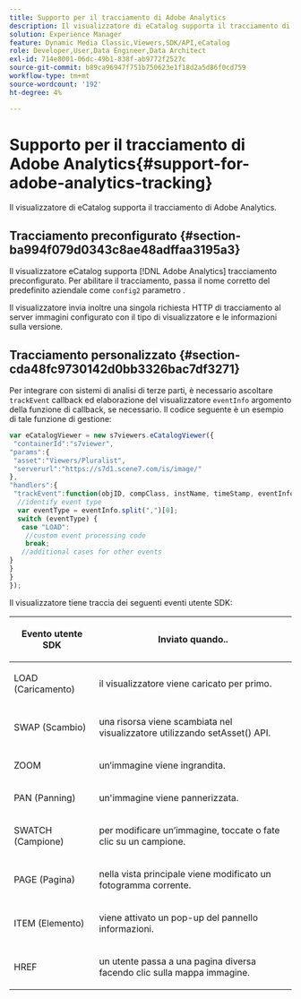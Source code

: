 ```yaml
---
title: Supporto per il tracciamento di Adobe Analytics
description: Il visualizzatore di eCatalog supporta il tracciamento di Adobe Analytics.
solution: Experience Manager
feature: Dynamic Media Classic,Viewers,SDK/API,eCatalog
role: Developer,User,Data Engineer,Data Architect
exl-id: 714e8001-06dc-49b1-838f-ab9772f2527c
source-git-commit: b89ca96947f751b750623e1f18d2a5d86f0cd759
workflow-type: tm+mt
source-wordcount: '192'
ht-degree: 4%

---
```


# Supporto per il tracciamento di Adobe Analytics{#support-for-adobe-analytics-tracking}

Il visualizzatore di eCatalog supporta il tracciamento di Adobe Analytics.

## Tracciamento preconfigurato {#section-ba994f079d0343c8ae48adffaa3195a3}

Il visualizzatore eCatalog supporta [!DNL Adobe Analytics] tracciamento preconfigurato. Per abilitare il tracciamento, passa il nome corretto del predefinito aziendale come `config2` parametro .

Il visualizzatore invia inoltre una singola richiesta HTTP di tracciamento al server immagini configurato con il tipo di visualizzatore e le informazioni sulla versione.

## Tracciamento personalizzato {#section-cda48fc9730142d0bb3326bac7df3271}

Per integrare con sistemi di analisi di terze parti, è necessario ascoltare `trackEvent` callback ed elaborazione del visualizzatore `eventInfo` argomento della funzione di callback, se necessario. Il codice seguente è un esempio di tale funzione di gestione:

```javascript {.line-numbers}
var eCatalogViewer = new s7viewers.eCatalogViewer({ 
 "containerId":"s7viewer", 
"params":{ 
 "asset":"Viewers/Pluralist", 
 "serverurl":"https://s7d1.scene7.com/is/image/" 
}, 
"handlers":{ 
 "trackEvent":function(objID, compClass, instName, timeStamp, eventInfo) { 
  //identify event type 
  var eventType = eventInfo.split(",")[0]; 
  switch (eventType) { 
   case "LOAD": 
    //custom event processing code 
    break; 
   //additional cases for other events 
} 
} 
} 
});
```

Il visualizzatore tiene traccia dei seguenti eventi utente SDK:

<table id="table_5D090E6614974D968E1A93B5727D859C"> 
 <thead> 
  <tr> 
   <th colname="col1" class="entry"> <p>Evento utente SDK </p> </th> 
   <th colname="col2" class="entry"> <p>Inviato quando.. </p> </th> 
  </tr> 
 </thead>
 <tbody> 
  <tr> 
   <td colname="col1"> <p> <span class="codeph">LOAD (Caricamento)</span> </p> </td> 
   <td colname="col2"> <p>il visualizzatore viene caricato per primo. </p> </td> 
  </tr> 
  <tr> 
   <td colname="col1"> <p> <span class="codeph">SWAP (Scambio)</span> </p> </td> 
   <td colname="col2"> <p>una risorsa viene scambiata nel visualizzatore utilizzando <span class="codeph"> setAsset() </span> API. </p> </td> 
  </tr> 
  <tr> 
   <td colname="col1"> <p> <span class="codeph"> ZOOM </span> </p> </td> 
   <td colname="col2"> <p> un’immagine viene ingrandita. </p> </td> 
  </tr> 
  <tr> 
   <td colname="col1"> <p> <span class="codeph">PAN (Panning)</span> </p> </td> 
   <td colname="col2"> <p>un'immagine viene pannerizzata. </p> </td> 
  </tr> 
  <tr> 
   <td colname="col1"> <p> <span class="codeph">SWATCH (Campione)</span> </p> </td> 
   <td colname="col2"> <p> per modificare un’immagine, toccate o fate clic su un campione. </p> </td> 
  </tr> 
  <tr> 
   <td colname="col1"> <p> <span class="codeph">PAGE (Pagina)</span> </p> </td> 
   <td colname="col2"> <p> nella vista principale viene modificato un fotogramma corrente. </p> </td> 
  </tr> 
  <tr> 
   <td colname="col1"> <p> <span class="codeph">ITEM (Elemento)</span> </p> </td> 
   <td colname="col2"> <p>viene attivato un pop-up del pannello informazioni. </p> </td> 
  </tr> 
  <tr> 
   <td colname="col1"> <p> <span class="codeph"> HREF </span> </p> </td> 
   <td colname="col2"> <p>un utente passa a una pagina diversa facendo clic sulla mappa immagine. </p> </td> 
  </tr> 
 </tbody> 
</table>
